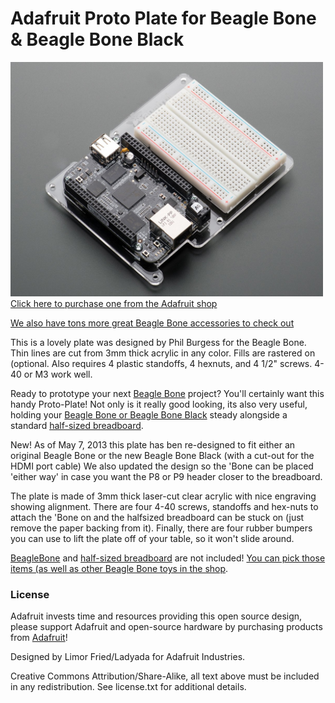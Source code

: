 # Adafruit Proto Plate for Beagle Bone & Beagle Bone Black

<a href="http://www.adafruit.com/products/702"><img src="assets/image.jpg?raw=true" width="500px"><br/>
Click here to purchase one from the Adafruit shop
</a>

[We also have tons more great Beagle Bone accessories to check out](http://www.adafruit.com/category/75)

This is a lovely plate was designed by Phil Burgess for the Beagle Bone. Thin lines are cut from 3mm thick acrylic in any color. Fills are rastered on (optional. Also requires 4 plastic standoffs, 4 hexnuts, and 4 1/2" screws. 4-40 or M3 work well.

Ready to prototype your next [Beagle Bone](http://www.adafruit.com/products/1278) project? You'll certainly want this handy Proto-Plate! Not only is it really good looking, its also very useful, holding your [Beagle Bone or Beagle Bone Black](http://www.adafruit.com/products/1278) steady alongside a standard [half-sized breadboard](http://www.adafruit.com/products/64).

New! As of May 7, 2013 this plate has ben re-designed to fit either an original Beagle Bone or the new Beagle Bone Black (with a cut-out for the HDMI port cable) We also updated the design so the 'Bone can be placed 'either way' in case you want the P8 or P9 header closer to the breadboard.

The plate is made of 3mm thick laser-cut clear acrylic with nice engraving showing alignment. There are four 4-40 screws, standoffs and hex-nuts to attach the 'Bone on and the halfsized breadboard can be stuck on (just remove the paper backing from it). Finally, there are four rubber bumpers you can use to lift the plate off of your table, so it won't slide around.

[BeagleBone](http://www.adafruit.com/products/1278) and [half-sized breadboard](http://www.adafruit.com/products/64) are not included! [You can pick those items (as well as other Beagle Bone toys in the shop](http://www.adafruit.com/category/75).

### License

Adafruit invests time and resources providing this open source design, please support Adafruit and open-source hardware by purchasing products from [Adafruit](https://www.adafruit.com)!

Designed by Limor Fried/Ladyada for Adafruit Industries.

Creative Commons Attribution/Share-Alike, all text above must be included in any redistribution. See license.txt for additional details.
